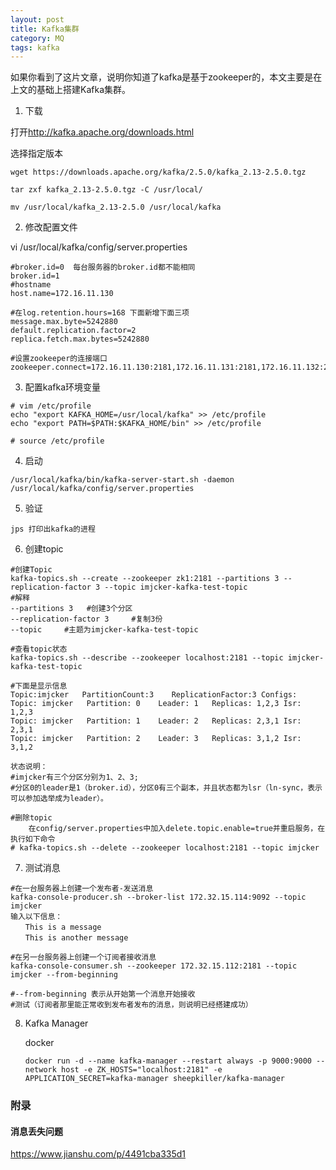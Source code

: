 ```yaml
---
layout: post
title: Kafka集群
category: MQ
tags: kafka
---
```

如果你看到了这片文章，说明你知道了kafka是基于zookeeper的，本文主要是在上文的基础上搭建Kafka集群。
1. 下载

打开<http://kafka.apache.org/downloads.html>

选择指定版本

```shell
wget https://downloads.apache.org/kafka/2.5.0/kafka_2.13-2.5.0.tgz

tar zxf kafka_2.13-2.5.0.tgz -C /usr/local/

mv /usr/local/kafka_2.13-2.5.0 /usr/local/kafka

```

2. 修改配置文件

vi /usr/local/kafka/config/server.properties

```properties
#broker.id=0  每台服务器的broker.id都不能相同
broker.id=1
#hostname
host.name=172.16.11.130

#在log.retention.hours=168 下面新增下面三项
message.max.byte=5242880
default.replication.factor=2
replica.fetch.max.bytes=5242880

#设置zookeeper的连接端口
zookeeper.connect=172.16.11.130:2181,172.16.11.131:2181,172.16.11.132:2181

```

3. 配置kafka环境变量

```shell
# vim /etc/profile
echo "export KAFKA_HOME=/usr/local/kafka" >> /etc/profile
echo "export PATH=$PATH:$KAFKA_HOME/bin" >> /etc/profile

# source /etc/profile

```

4. 启动

```shell
/usr/local/kafka/bin/kafka-server-start.sh -daemon /usr/local/kafka/config/server.properties

```

5. 验证

```shell
jps 打印出kafka的进程

```

6. 创建topic

```shell
#创建Topic
kafka-topics.sh --create --zookeeper zk1:2181 --partitions 3 --replication-factor 3 --topic imjcker-kafka-test-topic
#解释
--partitions 3   #创建3个分区
--replication-factor 3     #复制3份
--topic     #主题为imjcker-kafka-test-topic

#查看topic状态
kafka-topics.sh --describe --zookeeper localhost:2181 --topic imjcker-kafka-test-topic

#下面是显示信息
Topic:imjcker   PartitionCount:3    ReplicationFactor:3 Configs:
Topic: imjcker   Partition: 0    Leader: 1   Replicas: 1,2,3 Isr: 1,2,3
Topic: imjcker 	 Partition: 1    Leader: 2   Replicas: 2,3,1 Isr: 2,3,1
Topic: imjcker   Partition: 2    Leader: 3   Replicas: 3,1,2 Isr: 3,1,2

状态说明：
#imjcker有三个分区分别为1、2、3;
#分区0的leader是1（broker.id），分区0有三个副本，并且状态都为lsr（ln-sync，表示可以参加选举成为leader）。

#删除topic
    在config/server.properties中加入delete.topic.enable=true并重启服务，在执行如下命令
# kafka-topics.sh --delete --zookeeper localhost:2181 --topic imjcker

```

7. 测试消息

```shell
#在一台服务器上创建一个发布者-发送消息
kafka-console-producer.sh --broker-list 172.32.15.114:9092 --topic imjcker
输入以下信息：
　　This is a message
　　This is another message

#在另一台服务器上创建一个订阅者接收消息
kafka-console-consumer.sh --zookeeper 172.32.15.112:2181 --topic imjcker --from-beginning

#--from-beginning 表示从开始第一个消息开始接收
#测试（订阅者那里能正常收到发布者发布的消息，则说明已经搭建成功）

```

8. Kafka Manager

   docker 

   ```shell
   docker run -d --name kafka-manager --restart always -p 9000:9000 --network host -e ZK_HOSTS="localhost:2181" -e APPLICATION_SECRET=kafka-manager sheepkiller/kafka-manager
   ```



### 附录

#### 消息丢失问题

https://www.jianshu.com/p/4491cba335d1